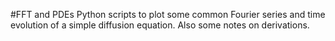 #FFT and PDEs
Python scripts to plot some common Fourier series 
and time evolution of a simple diffusion equation. Also some notes on
derivations.

